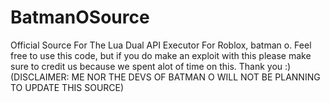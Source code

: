 # BatmanOSource
Official Source For The Lua Dual API Executor For Roblox, batman o. Feel free to use this code, but if you do make an exploit with this please make sure to credit us because we spent alot of time on this. Thank you :) (DISCLAIMER: ME NOR THE DEVS OF BATMAN O WILL NOT BE PLANNING TO UPDATE THIS SOURCE) 
